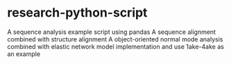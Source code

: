 # research-python-script
A sequence analysis example script using pandas
A sequence alignment combined with structure alignment
A object-oriented normal mode analysis combined with elastic network model implementation and use 1ake-4ake as an example
